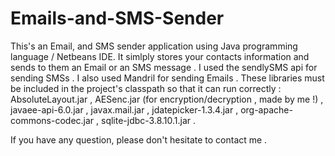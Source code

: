 # Emails-and-SMS-Sender
This's an Email, and SMS sender application using Java programming language / Netbeans IDE.
It simlply stores your contacts information and sends to them an Email or an SMS message .
I used the sendlySMS api for sending SMSs .
I also used Mandril for sending Emails .
These libraries must be included in the project's classpath so that it can run correctly :
AbsoluteLayout.jar , AESenc.jar (for encryption/decryption , made by me !) , javaee-api-6.0.jar , javax.mail.jar , jdatepicker-1.3.4.jar ,
org-apache-commons-codec.jar , sqlite-jdbc-3.8.10.1.jar . 

If you have any question, please don't hesitate to contact me .
